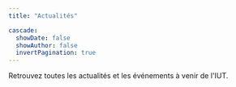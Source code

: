 ```yaml
---
title: "Actualités"

cascade:
  showDate: false
  showAuthor: false
  invertPagination: true
---
```


Retrouvez toutes les actualités et les événements à venir de l'IUT.